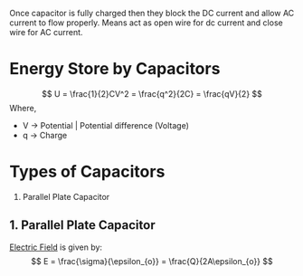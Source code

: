 Once capacitor is fully charged then they block the DC current and allow AC current to flow properly. Means act as open wire for dc current and close wire for AC current.

# Energy Store by Capacitors
$$
U = \frac{1}{2}CV^2 = \frac{q^2}{2C} = \frac{qV}{2}
$$
Where,
- V $\to$ Potential | Potential difference (Voltage)
- q $\to$ Charge

# Types of Capacitors
1. Parallel Plate Capacitor

## 1. Parallel Plate Capacitor
[Electric Field](../Jee/Physics/Electrostatics/Electric%20Field.md) is given by:
$$
E = \frac{\sigma}{\epsilon_{o}} = \frac{Q}{2A\epsilon_{o}}
$$
